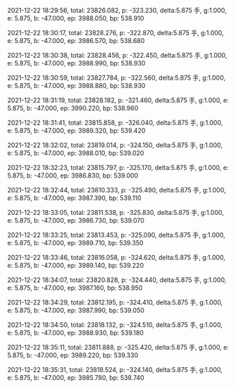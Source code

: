 2021-12-22 18:29:56, total: 23826.082, p: -323.230, delta:5.875 手, g:1.000, e: 5.875, b: -47.000, ep: 3988.050, bp: 538.910

2021-12-22 18:30:17, total: 23828.276, p: -322.870, delta:5.875 手, g:1.000, e: 5.875, b: -47.000, ep: 3986.570, bp: 538.680

2021-12-22 18:30:38, total: 23828.456, p: -322.450, delta:5.875 手, g:1.000, e: 5.875, b: -47.000, ep: 3988.990, bp: 538.930

2021-12-22 18:30:59, total: 23827.784, p: -322.560, delta:5.875 手, g:1.000, e: 5.875, b: -47.000, ep: 3988.880, bp: 538.930

2021-12-22 18:31:19, total: 23828.182, p: -321.460, delta:5.875 手, g:1.000, e: 5.875, b: -47.000, ep: 3990.220, bp: 538.960

2021-12-22 18:31:41, total: 23815.858, p: -326.040, delta:5.875 手, g:1.000, e: 5.875, b: -47.000, ep: 3989.320, bp: 539.420

2021-12-22 18:32:02, total: 23819.014, p: -324.150, delta:5.875 手, g:1.000, e: 5.875, b: -47.000, ep: 3988.010, bp: 539.020

2021-12-22 18:32:23, total: 23815.797, p: -325.170, delta:5.875 手, g:1.000, e: 5.875, b: -47.000, ep: 3986.830, bp: 539.000

2021-12-22 18:32:44, total: 23810.333, p: -325.490, delta:5.875 手, g:1.000, e: 5.875, b: -47.000, ep: 3987.390, bp: 539.110

2021-12-22 18:33:05, total: 23811.538, p: -325.830, delta:5.875 手, g:1.000, e: 5.875, b: -47.000, ep: 3986.730, bp: 539.070

2021-12-22 18:33:25, total: 23813.453, p: -325.090, delta:5.875 手, g:1.000, e: 5.875, b: -47.000, ep: 3989.710, bp: 539.350

2021-12-22 18:33:46, total: 23816.058, p: -324.620, delta:5.875 手, g:1.000, e: 5.875, b: -47.000, ep: 3989.140, bp: 539.220

2021-12-22 18:34:07, total: 23820.828, p: -324.440, delta:5.875 手, g:1.000, e: 5.875, b: -47.000, ep: 3987.160, bp: 538.950

2021-12-22 18:34:29, total: 23812.195, p: -324.410, delta:5.875 手, g:1.000, e: 5.875, b: -47.000, ep: 3987.990, bp: 539.050

2021-12-22 18:34:50, total: 23818.132, p: -324.510, delta:5.875 手, g:1.000, e: 5.875, b: -47.000, ep: 3988.930, bp: 539.180

2021-12-22 18:35:11, total: 23811.888, p: -325.420, delta:5.875 手, g:1.000, e: 5.875, b: -47.000, ep: 3989.220, bp: 539.330

2021-12-22 18:35:31, total: 23818.524, p: -324.140, delta:5.875 手, g:1.000, e: 5.875, b: -47.000, ep: 3985.780, bp: 538.740